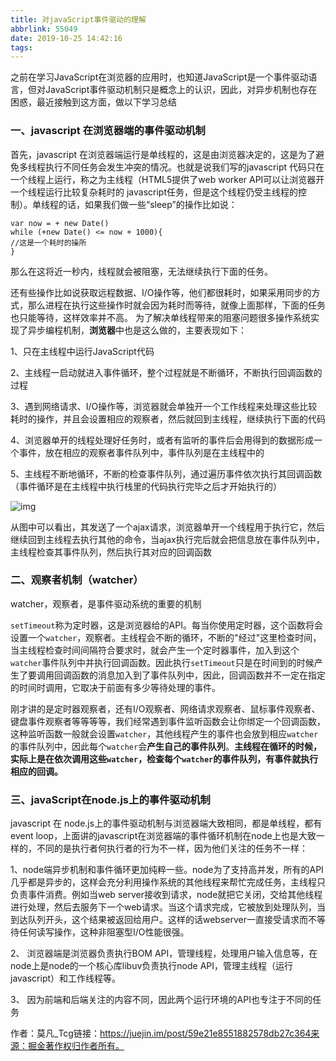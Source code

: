 ```yaml
---
title: 对javaScript事件驱动的理解
abbrlink: 55049
date: 2019-10-25 14:42:16
tags:
---
```












之前在学习JavaScript在浏览器的应用时，也知道JavaScript是一个事件驱动语言，但对JavaScript事件驱动机制只是概念上的认识，因此，对异步机制也存在困惑，最近接触到这方面，做以下学习总结

<!--more-->

###  一、javascript 在浏览器端的事件驱动机制

首先，javascript 在浏览器端运行是单线程的，这是由浏览器决定的，这是为了避免多线程执行不同任务会发生冲突的情况。也就是说我们写的javascript 代码只在一个线程上运行，称之为主线程（HTML5提供了web worker API可以让浏览器开一个线程运行比较复杂耗时的 javascript任务，但是这个线程仍受主线程的控制）。单线程的话，如果我们做一些“sleep”的操作比如说：

```
var now = + new Date()
while (+new Date() <= now + 1000){
//这是一个耗时的操所
}
```

那么在这将近一秒内，线程就会被阻塞，无法继续执行下面的任务。

还有些操作比如说获取远程数据、I/O操作等，他们都很耗时，如果采用同步的方式，那么进程在执行这些操作时就会因为耗时而等待，就像上面那样，下面的任务也只能等待，这样效率并不高。 为了解决单线程带来的阻塞问题很多操作系统实现了异步编程机制，**浏览器**中也是这么做的，主要表现如下：

1、只在主线程中运行JavaScript代码

2、主线程一启动就进入事件循环，整个过程就是不断循环，不断执行回调函数的过程

3、遇到网络请求、I/O操作等，浏览器就会单独开一个工作线程来处理这些比较耗时的操作，并且会设置相应的观察者，然后就回到主线程，继续执行下面的代码

4、浏览器单开的线程处理好任务时，或者有监听的事件后会用得到的数据形成一个事件，放在相应的观察者事件队列中，事件队列是在主线程中的

5、主线程不断地循环，不断的检查事件队列，通过遍历事件依次执行其回调函数（事件循环是在主线程中执行栈里的代码执行完毕之后才开始执行的）

 ![img](/对javaScript事件驱动的理解/事件驱动) 

从图中可以看出，其发送了一个ajax请求，浏览器单开一个线程用于执行它，然后继续回到主线程去执行其他的命令，当ajax执行完后就会把信息放在事件队列中，主线程检查其事件队列，然后执行其对应的回调函数





### 二、观察者机制（watcher）

watcher，观察者，是事件驱动系统的重要的机制

`setTimeout`称为定时器，这是浏览器给的API。每当你使用定时器，这个函数将会设置一个`watcher`，观察者。主线程会不断的循环，不断的"经过"这里检查时间，当主线程检查时间间隔符合要求时，就会产生一个定时器事件，加入到这个`watcher`事件队列中并执行回调函数。因此执行`setTimeout`只是在时间到的时候产生了要调用回调函数的消息加入到了事件队列中，因此，回调函数并不一定在指定的时间时调用，它取决于前面有多少等待处理的事件。

刚才讲的是定时器观察者，还有I/O观察者、网络请求观察者、鼠标事件观察者、键盘事件观察者等等等等，我们经常遇到事件监听函数会让你绑定一个回调函数，这种监听函数一般就会设置`watcher`，其他线程产生的事件也会放到相应`watcher`的事件队列中，因此每个`watcher`会**产生自己的事件队列**。**主线程在循环的时候，实际上是在依次调用这些`watcher`，检查每个`watcher`的事件队列，有事件就执行相应的回调。**





### 三、javaScript在node.js上的事件驱动机制

 javascript 在 node.js上的事件驱动机制与浏览器端大致相同，都是单线程，都有event loop，上面讲的javascript在浏览器端的事件循环机制在node上也是大致一样的，不同的是执行者何执行者的行为不一样，因为他们关注的任务不一样： 

1、node端异步机制和事件循环更加纯粹一些。node为了支持高并发，所有的API几乎都是异步的，这样会充分利用操作系统的其他线程来帮忙完成任务，主线程只负责事件消费。例如当web server接收到请求，node就把它关闭，交给其他线程进行处理，然后去服务下一个web请求。当这个请求完成，它被放到处理队列，当到达队列开头，这个结果被返回给用户。这样的话webserver一直接受请求而不等待任何读写操作，这种非阻塞型I/O性能很强。

2、 浏览器端是浏览器负责执行BOM API，管理线程，处理用户输入信息等，在node上是node的一个核心库libuv负责执行node API，管理主线程（运行javascript）和工作线程等。 

3、 因为前端和后端关注的内容不同，因此两个运行环境的API也专注于不同的任务 





作者：莫凡_Tcg链接：https://juejin.im/post/59e21e8551882578db27c364来源：掘金著作权归作者所有。